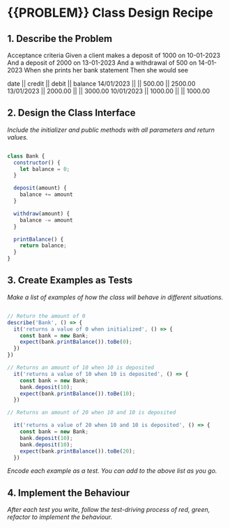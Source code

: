 # {{PROBLEM}} Class Design Recipe

## 1. Describe the Problem

Acceptance criteria
Given a client makes a deposit of 1000 on 10-01-2023
And a deposit of 2000 on 13-01-2023
And a withdrawal of 500 on 14-01-2023
When she prints her bank statement
Then she would see

date || credit || debit || balance
14/01/2023 || || 500.00 || 2500.00
13/01/2023 || 2000.00 || || 3000.00
10/01/2023 || 1000.00 || || 1000.00

## 2. Design the Class Interface

_Include the initializer and public methods with all parameters and return values._

```javascript

class Bank {
  constructor() {
    let balance = 0;
  }

  deposit(amount) {
    balance += amount
  }

  withdraw(amount) {
    balance -= amount
  }

  printBalance() {
    return balance;
  }
}
```

## 3. Create Examples as Tests

_Make a list of examples of how the class will behave in different situations._

```javascript

// Return the amount of 0 
describe('Bank', () => {
  it('returns a value of 0 when initialized', () => {
    const bank = new Bank;
    expect(bank.printBalance()).toBe(0);
  })
})

// Returns an amount of 10 when 10 is deposited
  it('returns a value of 10 when 10 is deposited', () => {
    const bank = new Bank;
    bank.deposit(10);
    expect(bank.printBalance()).toBe(10);
  })

// Returns an amount of 20 when 10 and 10 is deposited

  it('returns a value of 20 when 10 and 10 is deposited', () => {
    const bank = new Bank;
    bank.deposit(10);
    bank.deposit(10);
    expect(bank.printBalance()).toBe(20);
  })

```

_Encode each example as a test. You can add to the above list as you go._

## 4. Implement the Behaviour

_After each test you write, follow the test-driving process of red, green, refactor to implement the behaviour._